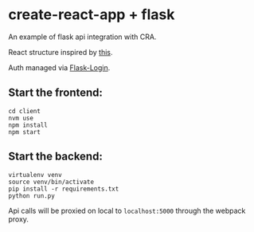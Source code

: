# create-react-app + flask
An example of flask api integration with CRA.

React structure inspired by [this](http://lucasmreis.github.io/blog/simple-react-patterns/).

Auth managed via [Flask-Login](https://github.com/maxcountryman/flask-login).

## Start the frontend:
```
cd client
nvm use
npm install
npm start
```
## Start the backend:
```
virtualenv venv
source venv/bin/activate
pip install -r requirements.txt
python run.py
```
Api calls will be proxied on local to `localhost:5000` through the webpack proxy.
